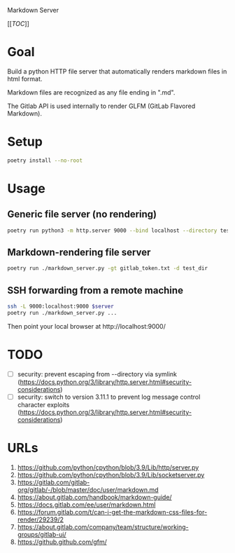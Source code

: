 Markdown Server

[[_TOC_]]

# Goal
Build a python HTTP file server that automatically renders markdown files in
html format.

Markdown files are recognized as any file ending in ".md".

The Gitlab API is used internally to render GLFM (GitLab Flavored Markdown).

# Setup
```bash
poetry install --no-root
```

# Usage
## Generic file server (no rendering)
```bash
poetry run python3 -m http.server 9000 --bind localhost --directory test_dir
```

## Markdown-rendering file server
```bash
poetry run ./markdown_server.py -gt gitlab_token.txt -d test_dir
```

## SSH forwarding from a remote machine
```bash
ssh -L 9000:localhost:9000 $server
poetry run ./markdown_server.py ...
```
Then point your local browser at http://localhost:9000/

# TODO
- [ ] security: prevent escaping from --directory via symlink (https://docs.python.org/3/library/http.server.html#security-considerations)
- [ ] security: switch to version 3.11.1 to prevent log message control character exploits (https://docs.python.org/3/library/http.server.html#security-considerations)

# URLs
1. https://github.com/python/cpython/blob/3.9/Lib/http/server.py
1. https://github.com/python/cpython/blob/3.9/Lib/socketserver.py
1. https://gitlab.com/gitlab-org/gitlab/-/blob/master/doc/user/markdown.md
1. https://about.gitlab.com/handbook/markdown-guide/
1. https://docs.gitlab.com/ee/user/markdown.html
1. https://forum.gitlab.com/t/can-i-get-the-markdown-css-files-for-render/29239/2
1. https://about.gitlab.com/company/team/structure/working-groups/gitlab-ui/
1. https://github.github.com/gfm/
